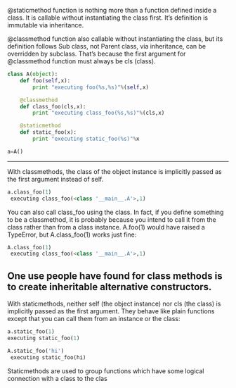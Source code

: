 @staticmethod function is nothing more than a function defined inside a class. It is callable without instantiating the class first. It’s definition is immutable via inheritance.

@classmethod function also callable without instantiating the class, but its definition follows Sub class, not Parent class, via inheritance, can be overridden by subclass. That’s because the first argument for @classmethod function must always be cls (class).

```python
class A(object):
    def foo(self,x):
        print "executing foo(%s,%s)"%(self,x)

    @classmethod
    def class_foo(cls,x):
        print "executing class_foo(%s,%s)"%(cls,x)

    @staticmethod
    def static_foo(x):
        print "executing static_foo(%s)"%x    

a=A()
```

----------------------------------------------------------------------------
With classmethods, the class of the object instance is implicitly passed as the first argument instead of self.

```python
a.class_foo(1)
 executing class_foo(<class '__main__.A'>,1)
```

You can also call class_foo using the class. In fact, if you define something to be a classmethod, it is probably because you intend to call it from the class rather than from a class instance. A.foo(1) would have raised a TypeError, but A.class_foo(1) works just fine:

```python
A.class_foo(1)
 executing class_foo(<class '__main__.A'>,1)
```
One use people have found for class methods is to create inheritable alternative constructors.
-----------------------------------------------------------------------------------------------------------------------------
With staticmethods, neither self (the object instance) nor cls (the class) is implicitly passed as the first argument. They behave like plain functions except that you can call them from an instance or the class:

```python
a.static_foo(1)
executing static_foo(1)

A.static_foo('hi')
 executing static_foo(hi)
```

Staticmethods are used to group functions which have some logical connection with a class to the clas
